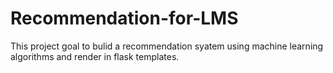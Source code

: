 # Recommendation-for-LMS
This project goal to bulid a recommendation syatem using machine learning algorithms and  render in flask templates.
